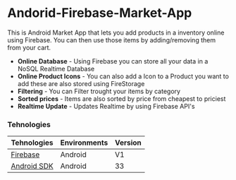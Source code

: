 
# Andorid-Firebase-Market-App

This is Android Market App that lets you add products in a inventory online using Firebase. You can then use those items by adding/removing them from your cart.

- **Online Database** - Using Firebase you can store all your data in a NoSQL Realtime Database
- **Online Product Icons** - You can also add a Icon to a Product you want to add these are also stored using FireStorage
- **Filtering** - You can Filter trought your items by category
- **Sorted prices** - Items are also sorted by price from cheapest to priciest
- **Realtime Update** - Updates Realtime by using Firebase API's

### Tehnologies

| Tehnologies | Environments | Version |
|-----|--------------|---------|
| [Firebase](https://firebase.google.com/)  | Android | V1 |
| [Android SDK](https://developer.android.com/studio) | Android | 33 |
